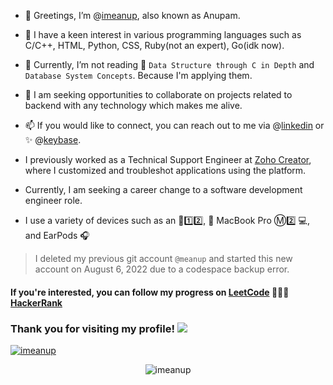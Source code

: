- 👋 Greetings, I’m @[imeanup](https://github.com/imeanup), also known as Anupam.
- 👀 I have a keen interest in various programming languages such as C/C++, HTML, Python, CSS, Ruby(not an expert), Go(idk now).
    
- 🌱 Currently, I’m not reading 📖 `Data Structure through C in Depth` and `Database System Concepts`. Because I'm applying them.
- 💞️ I am seeking opportunities to collaborate on projects related to backend with any technology which makes me alive. 
- 📫 If you would like to connect, you can reach out to me via @[linkedin](https://www.linkedin.com/in/anupam-6a2529247/) or :sparkles: @[keybase](https://keybase.io/imeanup). 
- I previously worked as a Technical Support Engineer at [Zoho Creator](https://help.zoho.com/portal/en/community/user/4002441383850), where I customized and troubleshot applications using the platform. 
- Currently, I am seeking a career change to a software development engineer role. 
- I use a variety of devices such as an :iphone:1️⃣2️⃣,  MacBook Pro Ⓜ️2️⃣ 💻, and EarPods 🎧


> I deleted my previous git account `@meanup` and started this new account on August 6, 2022 due to a codespace backup error.

#### If you're interested, you can follow my progress on [LeetCode](https://leetcode.com/meanup/) 🧑🏾‍💻 [HackerRank](https://www.hackerrank.com/meanup)

### Thank you for visiting my profile! ![](https://komarev.com/ghpvc/?username=imeanup&color=green)


<p align="left"> <a href="https://github.com/ryo-ma/github-profile-trophy"><img src="https://github-profile-trophy.vercel.app/?username=imeanup" alt="imeanup" /></a> </p>


<p style="text-align:center;"><img src="https://github-readme-stats.vercel.app/api/top-langs?username=imeanup&show_icons=true&locale=en&layout=compact" alt="imeanup" ></p>
<!---
imeanup/imeanup is a ✨ special ✨ repository because its `README.md` (this file) appears on your GitHub profile.
You can click the Preview link to take a look at your changes.
[![trophy](https://github-profile-trophy.vercel.app/?username=imeanup&theme=onedark)](https://github.com/ryo-ma/github-profile-trophy)
--->

